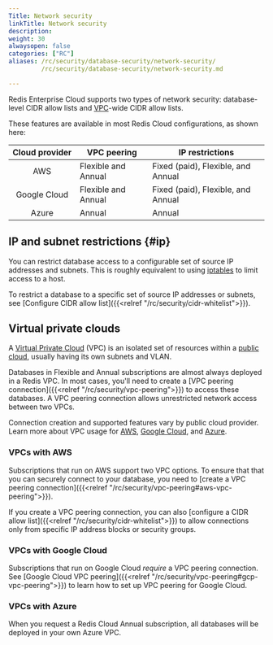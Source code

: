 ```yaml
---
Title: Network security
linkTitle: Network security
description:
weight: 30
alwaysopen: false
categories: ["RC"]
aliases: /rc/security/database-security/network-security/
         /rc/security/database-security/network-security.md

---
```


Redis Enterprise Cloud supports two types of network security: database-level CIDR allow lists and [VPC](#virtual-private-clouds)-wide CIDR allow lists.

These features are available in most Redis Cloud configurations, as shown here:

| Cloud&nbsp;provider | VPC peering | IP restrictions |
|:-------------------:|-------------|-----------------|
| AWS | Flexible and Annual | Fixed (paid), Flexible, and Annual |
| Google Cloud | Flexible and Annual | Fixed (paid), Flexible, and Annual |
| Azure | Annual | Annual |

## IP and subnet restrictions {#ip}

You can restrict database access to a configurable
set of source IP addresses and subnets. This is roughly equivalent
to using [iptables](https://en.wikipedia.org/wiki/Iptables) to limit access to a host.

To restrict a database to a specific set of source IP addresses or subnets, see [Configure CIDR allow list]({{<relref "/rc/security/cidr-whitelist">}}).

## Virtual private clouds

A [Virtual Private Cloud](https://en.wikipedia.org/wiki/Virtual_private_cloud) (VPC) is an isolated set of resources within a [public cloud](https://en.wikipedia.org/wiki/Cloud_computing#Public_cloud), usually having its own subnets and VLAN.

Databases in Flexible and Annual subscriptions are almost always deployed in a Redis VPC. In most cases, you'll need to create a [VPC peering connection]({{<relref "/rc/security/vpc-peering">}}) to access these databases. A VPC peering connection allows unrestricted network access between two VPCs.

Connection creation and supported features vary by public cloud provider. Learn more about VPC usage for [AWS](#vpcs-with-aws), [Google Cloud](#vpcs-with-google-cloud), and [Azure](#vpcs-with-azure).

### VPCs with AWS

Subscriptions that run on AWS support two VPC options. To ensure that that you can securely connect to your database, you need to [create a VPC peering connection]({{<relref "/rc/security/vpc-peering#aws-vpc-peering">}}).

If you create a VPC peering connection, you can also [configure a CIDR allow list]({{<relref "/rc/security/cidr-whitelist">}}) to allow connections only from specific IP address blocks or security groups.

### VPCs with Google Cloud

Subscriptions that run on Google Cloud *require* a VPC peering connection. See [Google Cloud VPC peering]({{<relref "/rc/security/vpc-peering#gcp-vpc-peering">}}) to learn how to set up VPC peering for Google Cloud.

### VPCs with Azure

When you request a Redis Cloud Annual subscription, all databases will be deployed in your own Azure VPC.
